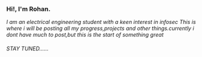 ### Hi!, I'm Rohan.

*I am an electrical engineering student with a keen interest in infosec*
*This is where i will be posting all my progress,projects and other things.currently i dont have much to post,but this is the start of something great*

###### STAY TUNED......
